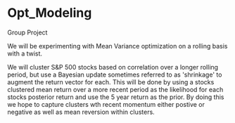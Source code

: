 # Opt_Modeling
Group Project


We will be experimenting with Mean Variance optimization on a rolling basis with a twist.

We will cluster S&P 500 stocks based on correlation over a longer rolling period, but use a Bayesian update sometimes referred to as 'shrinkage' to augment the return vector for each. This will be done by using a stocks clustered mean return over a more recent period as the likelihood for each stocks posterior return and use the 5 year return as the prior. By doing this we hope to capture clusters wth recent momentum either postive or negative as well as mean reversion within clusters.
